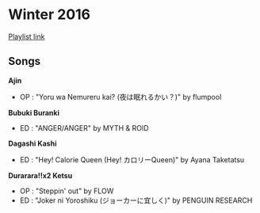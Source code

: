 # Winter 2016

[Playlist link](https://open.spotify.com/user/fz230568w0ccmom2dg3zvxq1h/playlist/5BitUwdvLSUkao8ebAccer?si=-9Z_7J6gSd2umTeC4oVE1g)

## Songs

**Ajin**
* OP : "Yoru wa Nemureru kai? (夜は眠れるかい？)" by flumpool

**Bubuki Buranki**
* ED : "ANGER/ANGER" by MYTH & ROID

**Dagashi Kashi**
* ED : "Hey! Calorie Queen (Hey! カロリーQueen)" by Ayana Taketatsu

**Durarara!!x2 Ketsu**
* OP : "Steppin' out" by FLOW
* ED : "Joker ni Yoroshiku (ジョーカーに宜しく)" by PENGUIN RESEARCH

